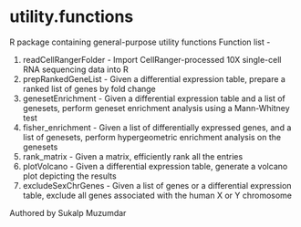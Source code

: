 # utility.functions

R package containing general-purpose utility functions
Function list - 

1. readCellRangerFolder - Import CellRanger-processed 10X single-cell RNA sequencing data into R
2. prepRankedGeneList - Given a differential expression table, prepare a ranked list of genes by fold change
3. genesetEnrichment - Given a differential expression table and a list of genesets, perform geneset enrichment analysis using a Mann-Whitney test
4. fisher_enrichment - Given a list of differentially expressed genes, and a list of genesets, perform hypergeometric enrichment analysis on the genesets
5. rank_matrix - Given a matrix, efficiently rank all the entries
6. plotVolcano - Given a differential expression table, generate a volcano plot depicting the results
7. excludeSexChrGenes - Given a list of genes or a differential expression table, exclude all genes associated with the human X or Y chromosome


Authored by Sukalp Muzumdar
